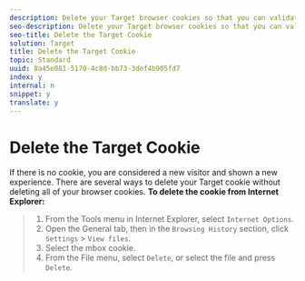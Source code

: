 ```yaml
---
description: Delete your Target browser cookies so that you can validate all of your experiences.
seo-description: Delete your Target browser cookies so that you can validate all of your experiences.
seo-title: Delete the Target Cookie
solution: Target
title: Delete the Target Cookie
topic: Standard
uuid: 8a45e081-5170-4c8d-bb73-3def4b905fd7
index: y
internal: n
snippet: y
translate: y
---
```


# Delete the Target Cookie

If there is no cookie, you are considered a new visitor and shown a new experience. There are several ways to delete your Target cookie without deleting all of your browser cookies.
**To delete the cookie from Internet Explorer:** 

>1. From the Tools menu in Internet Explorer, select `Internet Options`.
>1. Open the General tab, then in the `Browsing History` section, click `Settings` > `View files`.
>1. Select the mbox cookie.
>1. From the File menu, select `Delete`, or select the file and press `Delete`.

